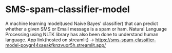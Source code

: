 # SMS-spam-classifier-model
A machine learning model(used Naive Bayes' classifier) that can predict whether a given SMS or Email message is a spam or ham. Natural Language Processing using NLTK library has also been done to understand human language.
App link(hosted on streamlit) ->
https://sms-spam-classifier-model-poygr44xaeakfknzvuor5h.streamlit.app/
